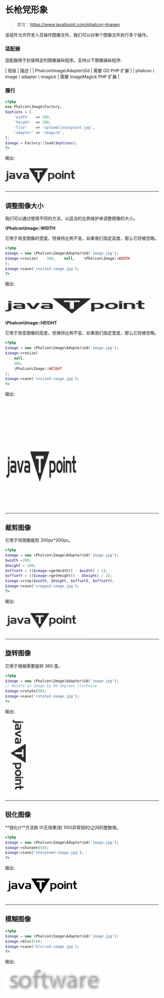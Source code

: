 # 长枪党形象

> 原文：<https://www.javatpoint.com/phalcon-images>

该组件允许开发人员操作图像文件。我们可以对单个图像文件执行多个操作。

### 适配器

适配器用于封装特定的图像操纵程序。支持以下图像操纵程序:

| 班级 | 描述 |
| Phalcon\Image\Adapter\Gd | 需要 GD PHP 扩展 |
| phalcon \ image \ adapter \ imagick | 需要 ImageMagick PHP 扩展 |

### 履行

```php
<?php
use Phalcon\Image\Factory;
$options = [
    'width'   => 200,
    'height'  => 200,
    'file'    => 'upload/javatpoint.jpg',
    'adapter' => 'imagick',
];
$image = Factory::load($options);
?>

```

输出:

![Phalcon Images 1](img/f6490aad99c8e28202cc6d4713f6e979.png)

* * *

## 调整图像大小

我们可以通过使用不同的方法，以适当的比例维护来调整图像的大小。

**\Phalcon\Image::WIDTH**

它用于改变图像的宽度，但保持比例不变。如果我们指定高度，那么它将被忽略。

```php
<?php
$image = new \Phalcon\Image\Adapter\Gd('image.jpg');
$image->resize(    300,    null,    \Phalcon\Image::WIDTH
);
$image->save('resized-image.jpg');
?>

```

输出:

![Phalcon Images 2](img/a0fae1853b73ea5cb9a3a130a2f11de0.png)

**\Phalcon\Image::HEIGHT**

它用于改变图像的高度，但保持比例不变。如果我们指定宽度，那么它将被忽略。

```php
<?php
$image = new \Phalcon\Image\Adapter\Gd('image.jpg');
$image->resize(
    null,
    300,
    \Phalcon\Image::HEIGHT
);
$image->save('resized-image.jpg');
?>

```

输出:

![Phalcon Images 3](img/0f3118d399e6701428213e4eb2423830.png)

* * *

## 裁剪图像

它用于将图像裁剪 200px*200px。

```php
<?php
$image = new \Phalcon\Image\Adapter\Gd('image.jpg');
$width =200;
$height = 200;
$offsetX = (($image->getWidth() - $width) / 2);
$offsetY = (($image->getHeight() - $height) / 2);
$image->crop($width, $height, $offsetX, $offsetY);
$image->save('cropped-image.jpg');
?>

```

输出:

![Phalcon Images 4](img/75ec73b97a13e5176debf683434739fb.png)

* * *

## 旋转图像

它用于根据需要旋转 360 度。

```php
<?php
$image = new \Phalcon\Image\Adapter\Gd('image.jpg');
// Rotate an image by 90 degrees clockwise
$image->rotate(90);
$image->save('rotated-image.jpg');
?>

```

输出:

![Phalcon Images 5](img/93802d9f23a61b1c9dc756180e373f01.png)

* * *

## 锐化图像

**锐化()**方法取 0(无效果)到 100(非常锐利)之间的整数值。

```php
<?php
$image = new \Phalcon\Image\Adapter\Gd('image.jpg');
$image->sharpen(50);
$image->save('sharpened-image.jpg');
?>

```

输出:

![Phalcon Images 6](img/65ba46643d6dafc60356c7dbf5fd39a4.png)

* * *

## 模糊图像

```php
<?php
$image = new \Phalcon\Image\Adapter\Gd('image.jpg');
$image->blur(50);
$image->save('blurred-image.jpg');
?>

```

输出:

![Phalcon Images 7](img/ccc3c9480f0226b967c9a0f635a9338c.png)